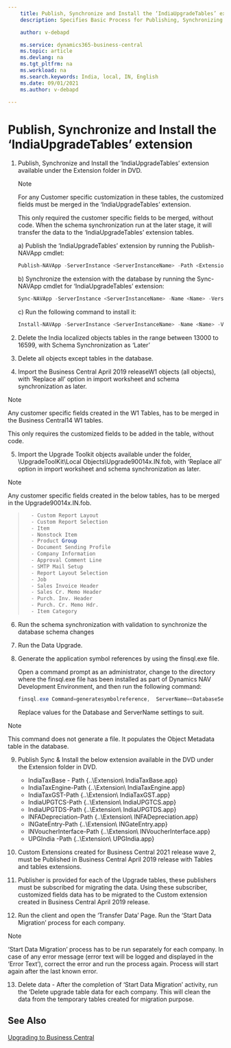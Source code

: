 ```yaml
---
    title: Publish, Synchronize and Install the ‘IndiaUpgradeTables’ extension
    description: Specifies Basic Process for Publishing, Synchronizing and Installing the ‘IndiaUpgradeTables’ extension

    author: v-debapd

    ms.service: dynamics365-business-central
    ms.topic: article
    ms.devlang: na
    ms.tgt_pltfrm: na
    ms.workload: na
    ms.search.keywords: India, local, IN, English
    ms.date: 09/01/2021
    ms.author: v-debapd

---
```

# Publish, Synchronize and Install the ‘IndiaUpgradeTables’ extension

1. Publish, Synchronize and Install the ‘IndiaUpgradeTables’ extension available under the Extension folder in DVD.

	> [!Note]
   >
   > For any Customer specific customization in these tables, the customized fields must be merged in the ‘IndiaUpgradeTables’ extension. 

   This only required the customer specific fields to be merged, without code. When the schema synchronization run at the later stage, it will transfer the data to the ‘IndiaUpgradeTables’ extension tables.


      a) Publish the ‘IndiaUpgradeTables’ extension by running the Publish-NAVApp cmdlet:
   
      ```Powershell
      Publish-NAVApp -ServerInstance <ServerInstanceName> -Path <ExtensionFileName> 
      ```

      b) Synchronize the extension with the database by running the Sync-NAVApp cmdlet for ‘IndiaUpgradeTables’ extension:
      
      ```Powershell
      Sync-NAVApp -ServerInstance <ServerInstanceName> -Name <Name> -Version <N.N.N.N>
      ``` 
     c) Run the following command to install it:
     
      ```Powershell
      Install-NAVApp -ServerInstance <ServerInstanceName> -Name <Name> -Version <N.N.N.N> 
      ```
2. Delete the India localized objects tables in the range between 13000 to 16599, with Schema Synchronization as ‘Later’

3. Delete all objects except tables in the database.
4. Import the Business Central April 2019 releaseW1 objects (all objects), with ‘Replace all’ option in import worksheet and schema synchronization as later.

  > [!Note]
  >    
  > Any customer specific fields created in the W1 Tables, has to be merged in the Business Central14 W1 tables.

   This only requires the customized fields to be added in the table, without code.

5. Import the Upgrade Toolkit objects available under the folder, \\UpgradeToolKit\Local Objects\Upgrade90014x.IN.fob, with ‘Replace all’ option in import worksheet and schema synchronization as later.

  > [!Note]
  >    
  > Any customer specific fields created in the below tables, has to be merged in the Upgrade90014x.IN.fob.

>    ```Powershell
>      - Custom Report Layout
>      - Custom Report Selection
>      - Item
>      - Nonstock Item
>      - Product Group
>      - Document Sending Profile
>      - Company Information
>      - Approval Comment Line
>      - SMTP Mail Setup
>      - Report Layout Selection
>      - Job
>      - Sales Invoice Header
>      - Sales Cr. Memo Header
>      - Purch. Inv. Header
>      - Purch. Cr. Memo Hdr.
>      - Item Category
>    ```

6.	Run the schema synchronization with validation to synchronize the database schema changes

7.	Run the Data Upgrade.
8.	Generate the application symbol references by using the finsql.exe file.

      Open a command prompt as an administrator, change to the directory where the finsql.exe file has been installed as part of Dynamics NAV Development Environment, and then run the following command:
  
       ```Powershell
       finsql.exe Command=generatesymbolreference,  ServerName=<DatabaseServerName>\<DatabaseInstance>, Database="<MyDatabaseName>"
       ``` 
    Replace values for the Database and ServerName settings to suit.
  
  > [!Note]
  >    
  > This command does not generate a file. It populates the Object Metadata table in the database.

9.	 Publish Sync & Install the below extension available in the DVD under the Extension folder in DVD.
     - IndiaTaxBase - Path {..\Extension\ IndiaTaxBase.app}
     - IndiaTaxEngine-Path {..\Extension\ IndiaTaxEngine.app}
     - IndiaTaxGST-Path {..\Extension\ IndiaTaxGST.app}
     - IndiaUPGTCS-Path {..\Extension\ IndiaUPGTCS.app}
     - IndiaUPGTDS-Path {..\Extension\ IndiaUPGTDS.app}
     - INFADepreciation-Path {..\Extension\ INFADepreciation.app}
     - INGateEntry-Path {..\Extension\ INGateEntry.app}
     - INVoucherInterface-Path {..\Extension\ INVoucherInterface.app}
     - UPGIndia -Path {..\Extension\ UPGIndia.app}

10. Custom Extensions created for Business Central 2021 release wave 2, must be Published in Business Central April 2019 release with Tables and tables extensions.  
11.	Publisher is provided for each of the Upgrade tables, these publishers must be subscribed for migrating the data. Using these subscriber, customized fields data has to be migrated to the Custom extension created in Business Central April 2019 release.
12.	Run the client and open the ‘Transfer Data’ Page. Run the ‘Start Data Migration’ process for each company.

  > [!Note]
  >
  > ‘Start Data Migration’ process has to be run separately for each company. In case of any error message (error text will be logged and displayed in the ‘Error Text’), correct the error and run the process again. Process will start again after the last known error.

13.	Delete data - After the completion of ‘Start Data Migration’ activity, run the ‘Delete upgrade table data for each company. This will clean the data from the temporary tables created for migration purpose.


## See Also 
[Upgrading to Business Central](Upgrading-to-business-central.md)
 
